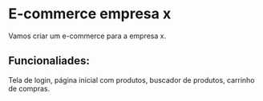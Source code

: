 # E-commerce empresa x

Vamos criar um e-commerce para a empresa x.

## Funcionaliades: 

Tela de login, página inicial com produtos, buscador de produtos, carrinho de compras.